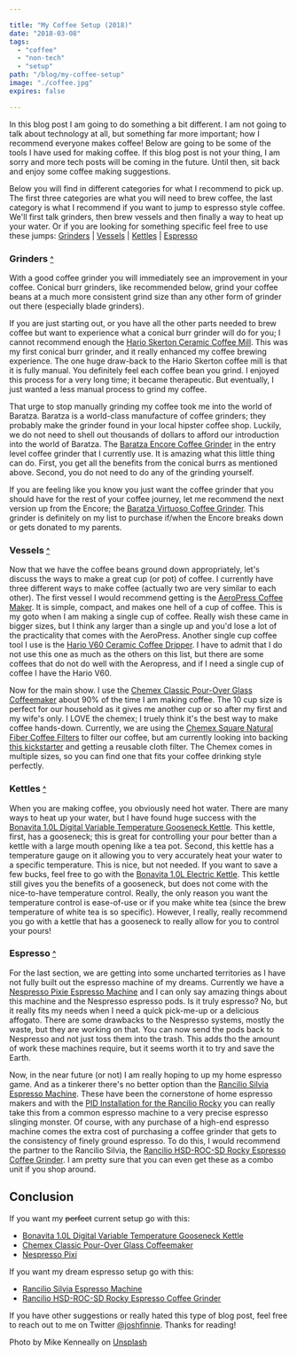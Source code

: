 ```yaml
---

title: "My Coffee Setup (2018)"
date: "2018-03-08"
tags:
  - "coffee"
  - "non-tech"
  - "setup"
path: "/blog/my-coffee-setup"
image: "./coffee.jpg"
expires: false

---
```


<a id="top" class="article-anchor"></a>
In this blog post I am going to do something a bit different. I am not going to talk about technology at all, but something far more important; how I recommend everyone makes coffee! Below are going to be some of the tools I have used for making coffee. If this blog post is not your thing, I am sorry and more tech posts will be coming in the future. Until then, sit back and enjoy some coffee making suggestions.

Below you will find in different categories for what I recommend to pick up. The first three categories are what you will need to brew coffee, the last category is what I recommend if you want to jump to espresso style coffee. We'll first talk grinders, then brew vessels and then finally a way to heat up your water. Or if you are looking for something specific feel free to use these jumps: [Grinders](#grinders) | [Vessels](#vessels) | [Kettles](#kettles) | [Espresso](#espresso)

### Grinders <small>[^](#top)</small> <a id="grinders" class="article-anchor"></a>

With a good coffee grinder you will immediately see an improvement in your coffee. Conical burr grinders, like recommended below, grind your coffee beans at a much more consistent grind size than any other form of grinder out there (especially blade grinders).

If you are just starting out, or you have all the other parts needed to brew coffee but want to experience what a conical burr grinder will do for you; I cannot recommend enough the <a target="_blank" href="https://www.amazon.com/gp/product/B001802PIQ/ref=as_li_tl?ie=UTF8&camp=1789&creative=9325&creativeASIN=B001802PIQ&linkCode=as2&tag=joshfinnie-20&linkId=20180fca6ffbd892fcf491a1215319a3">Hario Skerton Ceramic Coffee Mill</a>. This was my first conical burr grinder, and it really enhanced my coffee brewing experience. The one huge draw-back to the Hario Skerton coffee mill is that it is fully manual. You definitely feel each coffee bean you grind. I enjoyed this process for a very long time; it became therapeutic. But eventually, I just wanted a less manual process to grind my coffee.

That urge to stop manually grinding my coffee took me into the world of Baratza. Baratza is a world-class manufacture of coffee grinders; they probably make the grinder found in your local hipster coffee shop. Luckily, we do not need to shell out thousands of dollars to afford our introduction into the world of Baratza. The <a target="_blank" href="https://www.amazon.com/gp/product/B007F183LK/ref=as_li_tl?ie=UTF8&camp=1789&creative=9325&creativeASIN=B007F183LK&linkCode=as2&tag=joshfinnie-20&linkId=d5ee4f7d6834c290a4040db199832c81">Baratza Encore Coffee Grinder</a> in the entry level coffee grinder that I currently use. It is amazing what this little thing can do. First, you get all the benefits from the conical burrs as mentioned above. Second, you do not need to do any of the grinding yourself.

If you are feeling like you know you just want the coffee grinder that you should have for the rest of your coffee journey, let me recommend the next version up from the Encore; the <a target="_blank" href="http://amzn.to/2BYtJnR">Baratza Virtuoso Coffee Grinder</a>. This grinder is definitely on my list to purchase if/when the Encore breaks down or gets donated to my parents. 

### Vessels <small>[^](#top)</small> <a id="vessels" class="article-anchor"></a>

Now that we have the coffee beans ground down appropriately, let's discuss the ways to make a great cup (or pot) of coffee. I currently have three different ways to make coffee (actually two are very similar to each other). The first vessel I would recommend getting is the <a target="_blank" href="http://amzn.to/2D1ur0">AeroPress Coffee Maker</a>. It is simple, compact, and makes one hell of a cup of coffee. This is my goto when I am making a single cup of coffee. Really wish these came in bigger sizes, but I think any larger than a single up and you'd lose a lot of the practicality that comes with the AeroPress. Another single cup coffee tool I use is the <a target="_blank" href="http://amzn.to/2FWAEhb">Hario V60 Ceramic Coffee Dripper</a>. I have to admit that I do not use this one as much as the others on this list, but there are some coffees that do not do well with the Aeropress, and if I need a single cup of coffee I have the Hario V60.

Now for the main show. I use the <a target="_blank" href="https://www.amazon.com/gp/product/B000NTMHRW/ref=as_li_tl?ie=UTF8&camp=1789&creative=9325&creativeASIN=B000NTMHRW&linkCode=as2&tag=joshfinnie-20&linkId=136c5552d3ba0f25e4f2cd033065a40a">Chemex Classic Pour-Over Glass Coffeemaker</a> about 90% of the time I am making coffee. The 10 cup size is perfect for our household as it gives me another cup or so after my first and my wife's only. I LOVE the chemex; I truely think it's the best way to make coffee hands-down. Currently, we are using the <a target="_blank" href="https://www.amazon.com/gp/product/B017OFOP68/ref=as_li_tl?ie=UTF8&camp=1789&creative=9325&creativeASIN=B017OFOP68&linkCode=as2&tag=joshfinnie-20&linkId=43b3c329aa9a571b964c76cc9b518b00">Chemex Square Natural Fiber Coffee Filters</a> to filter our coffee, but am currently looking into backing [this kickstarter](https://www.kickstarter.com/projects/1465072543/ebb-coffee-filters-from-seed-to-cup) and getting a reusable cloth filter. The Chemex comes in multiple sizes, so you can find one that fits your coffee drinking style perfectly.

### Kettles <small>[^](#top)</small> <a id="kettles" class="article-anchor"></a>

When you are making coffee, you obviously need hot water. There are many ways to heat up your water, but I have found huge success with the <a target="_blank" href="http://amzn.to/2GQezjt">Bonavita 1.0L Digital Variable Temperature Gooseneck Kettle</a>. This kettle, first, has a gooseneck; this is great for controlling your pour better than a kettle with a large mouth opening like a tea pot. Second, this kettle has a temperature gauge on it allowing you to very accurately heat your water to a specific temperature. This is nice, but not needed. If you want to save a few bucks, feel free to go with the <a target="_blank" href="http://amzn.to/2t11kKN">Bonavita 1.0L Electric Kettle</a>. This kettle still gives you the benefits of a gooseneck, but does not come with the nice-to-have temperature control. Really, the only reason you want the temperature control is ease-of-use or if you make white tea (since the brew temperature of white tea is so specific). However, I really, really recommend you go with a kettle that has a gooseneck to really allow for you to control your pours!

### Espresso <small>[^](#top)</small> <a id="espresso" class="article-anchor"></a>

For the last section, we are getting into some uncharted territories as I have not fully built out the espresso machine of my dreams. Currently we have a <a target="_blank" href="https://www.amazon.com/gp/product/B01M290B9N/ref=as_li_tl?ie=UTF8&camp=1789&creative=9325&creativeASIN=B01M290B9N&linkCode=as2&tag=joshfinnie-20&linkId=911c4c1864ce5ce0959b0136d27569fb">Nespresso Pixie Espresso Machine</a> and I can only say amazing things about this machine and the Nespresso espresso pods. Is it truly espresso? No, but it really fits my needs when I need a quick pick-me-up or a delicious affogato. There are some drawbacks to the Nespresso systems, mostly the waste, but they are working on that. You can now send the pods back to Nespresso and not just toss them into the trash. This adds tho the amount of work these machines require, but it seems worth it to try and save the Earth.

Now, in the near future (or not) I am really hoping to up my home espresso game. And as a tinkerer there's no better option than the <a target="_blank" href="http://amzn.to/2Fgiry9">Rancilio Silvia Espresso Machine</a>. These have been the cornerstone of home espresso makers and with the <a target="_blank" href="http://www.pidsilvia.com/">PID Installation for the Rancilio Rocky</a> you can really take this from a common espresso machine to a very precise espresso slinging monster. Of course, with any purchase of a high-end espresso machine comes the extra cost of purchasing a coffee grinder that gets to the consistency of finely ground espresso. To do this, I would recommend the partner to the Rancilio Silvia, the <a target="_blank" href="http://amzn.to/2FTaCv3">Rancilio HSD-ROC-SD Rocky Espresso Coffee Grinder</a>. I am pretty sure that you can even get these as a combo unit if you shop around.


## Conclusion

If you want my <strike>perfect</strike> current setup go with this:

* <a target="_blank" href="http://amzn.to/2GQezjt">Bonavita 1.0L Digital Variable Temperature Gooseneck Kettle</a>
* <a target="_blank" href="https://www.amazon.com/gp/product/B000NTMHRW/ref=as_li_tl?ie=UTF8&camp=1789&creative=9325&creativeASIN=B000NTMHRW&linkCode=as2&tag=joshfinnie-20&linkId=136c5552d3ba0f25e4f2cd033065a40a">Chemex Classic Pour-Over Glass Coffeemaker</a>
* <a target="_blank" href="https://www.amazon.com/gp/product/B01M290B9N/ref=as_li_tl?ie=UTF8&camp=1789&creative=9325&creativeASIN=B01M290B9N&linkCode=as2&tag=joshfinnie-20&linkId=911c4c1864ce5ce0959b0136d27569fb">Nespresso Pixi</a>

If you want my dream espresso setup go with this:

* <a target="_blank" href="http://amzn.to/2Fgiry9">Rancilio Silvia Espresso Machine</a>
* <a target="_blank" href="http://amzn.to/2FTaCv3">Rancilio HSD-ROC-SD Rocky Espresso Coffee Grinder</a>


If you have other suggestions or really hated this type of blog post, feel free to reach out to me on Twitter [@joshfinnie](https://twitter.com/joshfinnie). Thanks for reading!

<p class="unsplash mb-4 text-center">Photo by Mike Kenneally on <a href="https://unsplash.com/">Unsplash</a></p>
